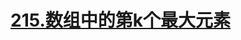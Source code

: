 # [215.数组中的第k个最大元素](https://leetcode.cn/problems/kth-largest-element-in-an-array/)

<SourceCode src="../.leetcode/215.数组中的第k个最大元素.ts" />
